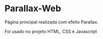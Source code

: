 # Parallax-Web
Página principal realizada com efeito Parallax.

Foi usado no projeto HTML, CSS e Javascript
